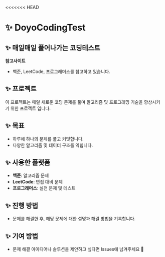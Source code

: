 <<<<<<< HEAD

# :sparkles: DoyoCodingTest

## :sparkles: 매일매일 풀어나가는 코딩테스트

**참고사이트**

- 백준, LeetCode, 프로그래머스를 참고하고 있습니다.

## :sparkles: 프로젝트

이 프로젝트는 매일 새로운 코딩 문제를 풀며 알고리즘 및 프로그래밍 기술을 향상시키기 위한 프로젝트 입니다.

## :sparkles: 목표

- 하루에 하나의 문제를 풀고 커밋합니다.
- 다양한 알고리즘 및 데이터 구조를 익힙니다.

## :sparkles: 사용한 플랫폼

- **백준**: 알고리즘 문제
- **LeetCode**: 면접 대비 문제
- **프로그래머스**: 실전 문제 및 테스트

## :sparkles: 진행 방법

- 문제를 해결한 후, 해당 문제에 대한 설명과 해결 방법을 기록합니다.

## :sparkles: 기여 방법

- 문제 해결 아이디어나 솔루션을 제안하고 싶다면 Issues에 남겨주세요 :grimacing:
